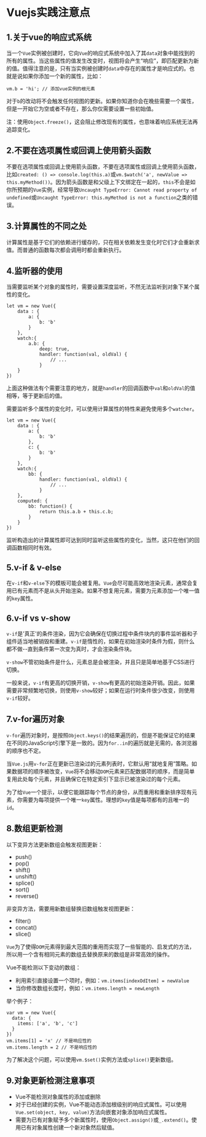 # Vuejs实践注意点

## 1.关于vue的响应式系统

当一个`Vue`实例被创建时，它向`Vue`的响应式系统中加入了其`data`对象中能找到的所有的属性。当这些属性的值发生改变时，视图将会产生“响应”，即匹配更新为新的值。值得注意的是，只有当实例被创建时`data`中存在的属性才是响应式的。也就是说如果你添加一个新的属性，比如：
```
vm.b = 'hi'; // 添加vue实例的根元素
```
对于`b`的改动将不会触发任何视图的更新。如果你知道你会在晚些需要一个属性，但是一开始它为空或者不存在，那么你仅需要设置一些初始值。

注：使用`Object.freeze()`，这会阻止修改现有的属性，也意味着响应系统无法再追踪变化。

## 2.不要在选项属性或回调上使用箭头函数

不要在选项属性或回调上使用箭头函数，不要在选项属性或回调上使用箭头函数，比如`created: () => console.log(this.a)`或`vm.$watch('a', newValue => this.myMethod())`。因为箭头函数是和父级上下文绑定在一起的，`this`不会是如你所预期的`Vue`实例，经常导致`Uncaught TypeError: Cannot read property of undefined`或`Uncaught TypeError: this.myMethod is not a function`之类的错误。

## 3.计算属性的不同之处

计算属性是基于它们的依赖进行缓存的，只在相关依赖发生变化时它们才会重新求值。而普通的函数每次都会调用时都会重新执行。

## 4.监听器的使用

当需要监听某个对象的属性时，需要设置深度监听，不然无法监听到对象下某个属性的变化。

```
let vm = new Vue({
    data : {
        a: {
            b: 'b'
        }
    },
    watch:{
        a.b: {
            deep: true,
            handler: function(val, oldVal) {
                // ...
            }
    }
})
```

上面这种做法有个需要注意的地方，就是`handler`的回调函数中`val`和`oldVal`的值相等，等于更新后的值。

需要监听多个属性的变化时，可以使用计算属性的特性来避免使用多个`watcher`。

```
let vm = new Vue({
    data : {
        a: {
            b: 'b'
        },
        c: {
            b: 'b'
        }
    },
    watch:{
        bb: {
            handler: function(val, oldVal) {
                // ...
            }
    },
    computed: {
        bb: function() {
            return this.a.b + this.c.b;
        }
    }
})

```

监听构造出的计算属性即可达到同时监听这些属性的变化，当然，这只在他们的回调函数相同时有效。


## 5.v-if & v-else

在`v-if`和`v-else`下的模板可能会被复用。`Vue`会尽可能高效地渲染元素，通常会复用已有元素而不是从头开始渲染。如果不想复用元素，需要为元素添加一个唯一值的`key`属性。

## 6.v-if vs v-show

`v-if`是'真正'的条件渲染，因为它会确保在切换过程中条件块内的事件监听器和子组件适当地被销毁和重建。`v-if`是惰性的，如果在初始渲染时条件为假，则什么都不做--直到条件第一次变为真时，才会渲染条件块。

`v-show`不管初始条件是什么，元素总是会被渲染，并且只是简单地基于CSS进行切换。

一般来说，`v-if`有更高的切换开销，`v-show`有更高的初始渲染开销。因此，如果需要非常频繁地切换，则使用`v-show`较好；如果在运行时条件很少改变，则使用`v-if`较好。

## 7.v-for遍历对象

`v-for`遍历对象时，是按照`Object.keys()`的结果遍历的，但是不能保证它的结果在不同的JavaScript引擎下是一致的。因为`for..in`的遍历就是无需的，各浏览器的顺序也不定。

当`Vue.js`用`v-for`正在更新已渲染过的元素列表时，它默认用“就地复用”策略。如果数据项的顺序被改变，`Vue`将不会移动`DOM`元素来匹配数据项的顺序，而是简单复用此处每个元素，并且确保它在特定索引下显示已被渲染过的每个元素。

为了给`Vue`一个提示，以便它能跟踪每个节点的身份，从而重用和重新排序现有元素，你需要为每项提供一个唯一`key`属性。理想的`key`值是每项都有的且唯一的`id`。

## 8.数组更新检测

以下变异方法更新数组会触发视图更新：
- push()
- pop()
- shift()
- unshift()
- splice()
- sort()
- reverse()


非变异方法，需要用新数组替换旧数组触发视图更新：

- filter()
- concat()
- slice()

`Vue`为了使得`DOM`元素得到最大范围的重用而实现了一些智能的、启发式的方法，所以用一个含有相同元素的数组去替换原来的数组是非常高效的操作。


Vue不能检测以下变动的数组：

- 利用索引直接设置一个项时，例如：`vm.items[indexOdItem] = newValue`
- 当你修改数组长度时，例如：`vm.items.length = newLength`

举个例子：

```
var vm = new Vue({
  data: {
    items: ['a', 'b', 'c']
  }
})
vm.items[1] = 'x' // 不是响应性的
vm.items.length = 2 // 不是响应性的
```

为了解决这个问题，可以使用`vm.$set()`实例方法或`splice()`更新数组。

## 9.对象更新检测注意事项

- Vue不能检测对象属性的添加或删除
- 对于已经创建的实例，Vue不能动态添加根级别的响应式属性。可以使用`Vue.set(object, key, value)`方法向嵌套对象添加响应式属性。
- 需要为已有对象赋予多个新属性时，使用`Object.assign()`或`_.extend()`。使用已有对象属性创建一个新对象然后赋值。

